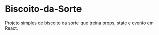 # Biscoito-da-Sorte
Projeto simples de biscoito da sorte que treina props, state e evento em React.
